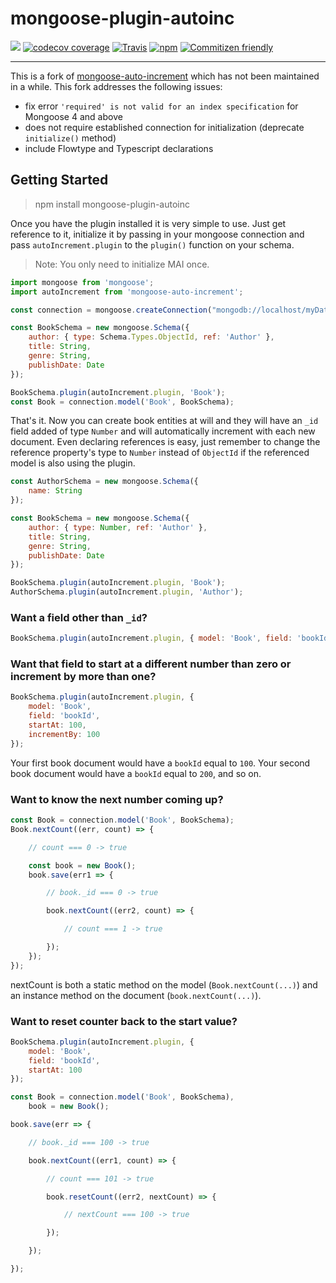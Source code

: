 # mongoose-plugin-autoinc
[![](https://img.shields.io/npm/v/mongoose-plugin-autoinc.svg)](https://www.npmjs.com/package/mongoose-plugin-autoinc)
[![codecov coverage](https://img.shields.io/codecov/c/github/nodkz/mongoose-plugin-autoinc.svg)](https://codecov.io/github/nodkz/mongoose-plugin-autoinc)
[![Travis](https://img.shields.io/travis/nodkz/mongoose-plugin-autoinc.svg?maxAge=2592000)](https://travis-ci.org/nodkz/mongoose-plugin-autoinc)
[![npm](https://img.shields.io/npm/dt/mongoose-plugin-autoinc.svg)](http://www.npmtrends.com/mongoose-plugin-autoinc)
[![Commitizen friendly](https://img.shields.io/badge/commitizen-friendly-brightgreen.svg)](http://commitizen.github.io/cz-cli/)

---

This is a fork of [mongoose-auto-increment](https://github.com/chevex-archived/mongoose-auto-increment) which has not been maintained in a while. This fork addresses the following issues:
- fix error `'required' is not valid for an index specification` for Mongoose 4 and above
- does not require established connection for initialization (deprecate `initialize()` method)
- include Flowtype and Typescript declarations

## Getting Started

> npm install mongoose-plugin-autoinc

Once you have the plugin installed it is very simple to use. Just get reference to it, initialize it by passing in your
mongoose connection and pass `autoIncrement.plugin` to the `plugin()` function on your schema.

> Note: You only need to initialize MAI once.

````js
import mongoose from 'mongoose';
import autoIncrement from 'mongoose-auto-increment';

const connection = mongoose.createConnection("mongodb://localhost/myDatabase");

const BookSchema = new mongoose.Schema({
    author: { type: Schema.Types.ObjectId, ref: 'Author' },
    title: String,
    genre: String,
    publishDate: Date
});

BookSchema.plugin(autoIncrement.plugin, 'Book');
const Book = connection.model('Book', BookSchema);
````

That's it. Now you can create book entities at will and they will have an `_id` field added of type `Number` and will automatically increment with each new document. Even declaring references is easy, just remember to change the reference property's type to `Number` instead of `ObjectId` if the referenced model is also using the plugin.

````js
const AuthorSchema = new mongoose.Schema({
    name: String
});

const BookSchema = new mongoose.Schema({
    author: { type: Number, ref: 'Author' },
    title: String,
    genre: String,
    publishDate: Date
});

BookSchema.plugin(autoIncrement.plugin, 'Book');
AuthorSchema.plugin(autoIncrement.plugin, 'Author');
````

### Want a field other than `_id`?

````js
BookSchema.plugin(autoIncrement.plugin, { model: 'Book', field: 'bookId' });
````

### Want that field to start at a different number than zero or increment by more than one?

````js
BookSchema.plugin(autoIncrement.plugin, {
    model: 'Book',
    field: 'bookId',
    startAt: 100,
    incrementBy: 100
});
````

Your first book document would have a `bookId` equal to `100`. Your second book document would have a `bookId` equal to `200`, and so on.

### Want to know the next number coming up?

````js
const Book = connection.model('Book', BookSchema);
Book.nextCount((err, count) => {

    // count === 0 -> true

    const book = new Book();
    book.save(err1 => {

        // book._id === 0 -> true

        book.nextCount((err2, count) => {

            // count === 1 -> true

        });
    });
});
````

nextCount is both a static method on the model (`Book.nextCount(...)`) and an instance method on the document (`book.nextCount(...)`).

### Want to reset counter back to the start value?

````js
BookSchema.plugin(autoIncrement.plugin, {
    model: 'Book',
    field: 'bookId',
    startAt: 100
});

const Book = connection.model('Book', BookSchema),
    book = new Book();

book.save(err => {

    // book._id === 100 -> true

    book.nextCount((err1, count) => {

        // count === 101 -> true

        book.resetCount((err2, nextCount) => {

            // nextCount === 100 -> true

        });

    });

});
````
